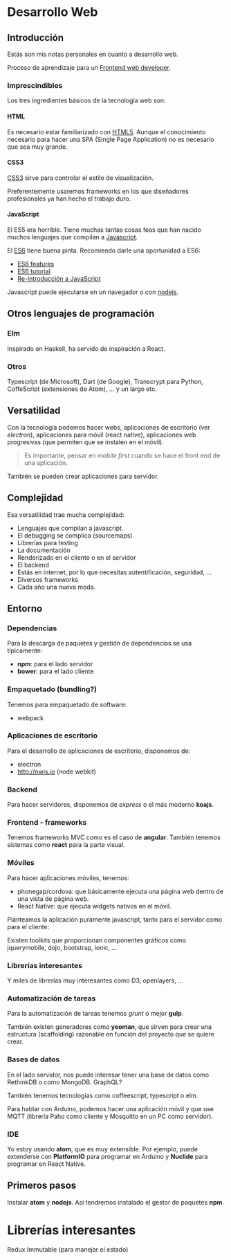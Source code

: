 # Desarrollo Web
## Introducción
Estás son mis notas personales en cuanto a desarrollo web.

Proceso de aprendizaje para un [Frontend web developer](https://medium.com/tech-tajawal/modern-frontend-developer-in-2018-4c2072fa2b9c).

### Imprescindibles
Los tres ingredientes básicos de la tecnología web son:

#### HTML
Es necesario estar familiarizado con [HTML5](https://developer.mozilla.org/en-US/docs/Web/HTML). Aunque el conocimiento necesario para hacer una SPA (Single Page Application) no es necesario que sea muy grande.
#### CSS3
[CSS3](https://developer.mozilla.org/en-US/docs/Web/CSS) sirve para controlar el estilo de visualización.

Preferentemente usaremos frameworks en los que diseñadores profesionales ya han hecho el trabajo duro.
#### JavaScript
El ES5 era horrible. Tiene muchas tantas cosas feas que han nacido muchos lenguajes que compilan a [Javascript](https://developer.mozilla.org/en-US/docs/Web/JavaScript).

El [ES6](https://codeburst.io/es6-tutorial-for-beginners-5f3c4e7960be) tiene buena pinta. Recomiendo darle una oportunidad a ES6:
- [ES6 features](http://es6-features.org/)
- [ES6 tutorial](https://www.tutorialspoint.com/es6/)
- [Re-introducción a JavaScript](https://developer.mozilla.org/en-US/docs/Web/JavaScript/A_re-introduction_to_JavaScript)

Javascript puede ejecutarse en un navegador o con [nodejs](https://nodejs.org/es/).


## Otros lenguajes de programación

### Elm
Inspirado en Haskell, ha servido de inspiración a React.
### Otros
Typescript (de Microsoft), Dart (de Google), Transcrypt para Python, CoffeScript (extensiones de Atom), ... y un largo etc.

## Versatilidad
Con la tecnología podemos hacer webs, aplicaciones de escritorio (ver *electron*), aplicaciones para móvil (react native), aplicaciones web progresivas (que permiten que se instalen en el móvil).

> Es importante, pensar en *mobile first* cuando se hace el front end de una aplicación.

También se pueden crear aplicaciones para servidor.

## Complejidad
Esa versatilidad trae mucha complejidad:
- Lenguajes que compilan a javascript.
- El debugging se complica (sourcemaps)
- Librerías para testing
- La documentación
- Renderizado en el cliente o en el servidor
- El backend
- Estás en internet, por lo que necesitas autentificación, seguridad, ...
- Diversos frameworks
- Cada año una nueva moda.

## Entorno
### Dependencias
Para la descarga de paquetes y gestión de dependencias se usa típicamente:

- **npm**: para el lado servidor
- **bower**: para el lado cliente

### Empaquetado (bundling?)
Tenemos para empaquetado de software:

- webpack

### Aplicaciones de escritorio
Para el desarrollo de aplicaciones de escritorio, disponemos de:

- electron
- http://nwjs.io (node webkit)

### Backend
Para hacer servidores, disponemos de *express* o el más moderno **koajs**.

### Frontend - frameworks
Tenemos frameworks MVC como es el caso de **angular**. También tenemos sistemas como **react** para la parte visual.

### Móviles
Para hacer aplicaciones móviles, tenemos:

- phonegap/cordova: que básicamente ejecuta una página web dentro de una vista de página web.
- React Native: que ejecuta widgets nativos en el móvil.

Planteamos la aplicación puramente javascript, tanto para el servidor como para el cliente:

Existen toolkits que proporcionan componentes gráficos como jquerymobile, dojo, bootstrap, ionic, ...

### Librerías interesantes
Y miles de librerías muy interesantes como D3, openlayers, ...

### Automatización de tareas
Para la automatización de tareas tenemos *grunt* o mejor **gulp**.

También existen generadores como **yeoman**, que sirven para crear una estructura (scaffolding) razonable en función del proyecto que se quiere crear.

### Bases de datos
En el lado servidor, nos puede interesar tener una base de datos como RethinkDB o como MongoDB. GraphQL?

También tenemos tecnologías como coffeescript, typescript o elm.

Para hablar con Arduino, podemos hacer una aplicación móvil y que use MQTT (librería Paho como cliente y Mosquitto en un PC como servidor).

### IDE


Yo estoy usando **atom**, que es muy extensible. Por ejemplo, puede extenderse con **PlatformIO** para programar en Arduino y **Nuclide** para programar en React Native.


## Primeros pasos
Instalar **atom** y **nodejs**. Así tendremos instalado el gestor de paquetes **npm**.


# Librerías interesantes
Redux
Immutable (para manejar el estado)
